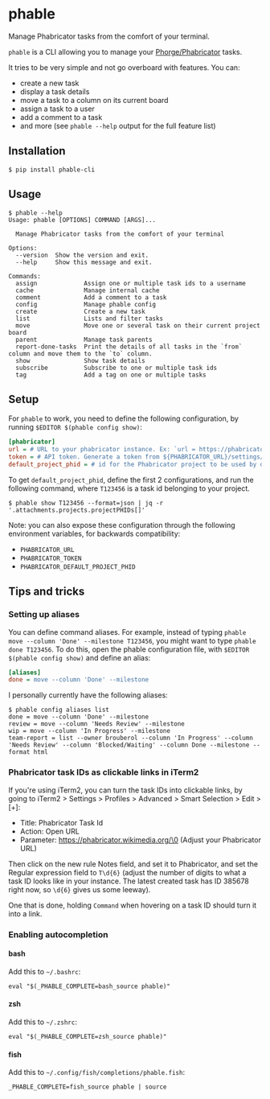 # phable
Manage Phabricator tasks from the comfort of your terminal.

`phable` is a CLI allowing you to manage your [Phorge/Phabricator](https://we.phorge.it) tasks.

It tries to be very simple and not go overboard with features. You can:
- create a new task
- display a task details
- move a task to a column on its current board
- assign a task to a user
- add a comment to a task
- and more (see `phable --help` output for the full feature list)

## Installation

```console
$ pip install phable-cli
```

## Usage

```console
$ phable --help
Usage: phable [OPTIONS] COMMAND [ARGS]...

  Manage Phabricator tasks from the comfort of your terminal

Options:
  --version  Show the version and exit.
  --help     Show this message and exit.

Commands:
  assign             Assign one or multiple task ids to a username
  cache              Manage internal cache
  comment            Add a comment to a task
  config             Manage phable config
  create             Create a new task
  list               Lists and filter tasks
  move               Move one or several task on their current project board
  parent             Manage task parents
  report-done-tasks  Print the details of all tasks in the `from` column and move them to the `to` column.
  show               Show task details
  subscribe          Subscribe to one or multiple task ids
  tag                Add a tag on one or multiple tasks
```

## Setup

For `phable` to work, you need to define the following configuration, by running `$EDITOR $(phable config show)`:

```ini
[phabricator]
url = # URL to your phabricator instance. Ex: `url = https://phabricator.wikimedia.org`
token = # API token. Generate a token from ${PHABRICATOR_URL}/settings/user/${YOUR_USERNAME}/page/apitokens/
default_project_phid = # id for the Phabricator project to be used by default when creating tasks.
```

To get `default_project_phid`, define the first 2 configurations, and run the following command, where `T123456` is a task id belonging to your project.

```console
$ phable show T123456 --format=json | jq -r '.attachments.projects.projectPHIDs[]'
```

Note: you can also expose these configuration through the following environment variables, for backwards compatibility:
- `PHABRICATOR_URL`
- `PHABRICATOR_TOKEN`
- `PHABRICATOR_DEFAULT_PROJECT_PHID`

## Tips and tricks

### Setting up aliases
You can define command aliases. For example, instead of typing `phable move --column 'Done' --milestone T123456`, you might want to type `phable done T123456`. To do this, open the phable configuration file, with `$EDITOR $(phable config show)` and define an alias:

```ini
[aliases]
done = move --column 'Done' --milestone
```

I personally currently have the following aliases:
```console
$ phable config aliases list
done = move --column 'Done' --milestone
review = move --column 'Needs Review' --milestone
wip = move --column 'In Progress' --milestone
team-report = list --owner brouberol --column 'In Progress' --column 'Needs Review' --column 'Blocked/Waiting' --column Done --milestone --format html
```

### Phabricator task IDs as clickable links in iTerm2
If you're using iTerm2, you can turn the task IDs into clickable links, by going to iTerm2 > Settings > Profiles > Advanced > Smart Selection > Edit > [+]:
- Title: Phabricator Task Id
- Action: Open URL
- Parameter: https://phabricator.wikimedia.org/\0 (Adjust your Phabricator URL)

Then click on the new rule Notes field, and set it to Phabricator, and set the Regular expression field to `T\d{6}` (adjust the number of digits to what a task ID looks like in your instance. The latest created task has ID 385678 right now, so `\d{6}` gives us some leeway).

One that is done, holding `Command` when hovering on a task ID should turn it into a link.

### Enabling autocompletion

#### bash

Add this to `~/.bashrc`:
```
eval "$(_PHABLE_COMPLETE=bash_source phable)"
```

#### zsh

Add this to `~/.zshrc`:

```
eval "$(_PHABLE_COMPLETE=zsh_source phable)"
```

#### fish

Add this to `~/.config/fish/completions/phable.fish`:

```
_PHABLE_COMPLETE=fish_source phable | source
```
